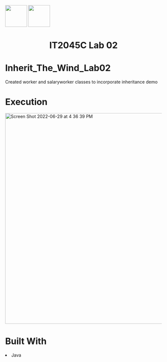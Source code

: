 <img width="70px" height="70px" src="https://user-images.githubusercontent.com/94927484/176516844-ef80e3b5-849b-41d0-a824-b736f8c75f6a.png#gh-light-mode-only">
<img width="70px" height="70px" src="https://user-images.githubusercontent.com/94927484/176516906-9ca35143-bb5b-41b1-9001-1ec77d5f065a.png#gh-dark-mode-only">

<h1 align="center">IT2045C Lab 02</h1>
<h1>Inherit_The_Wind_Lab02</h1>
<p>Created worker and salaryworker classes to incorporate inheritance demo</p>

<h1>Execution</h1>

<p align="left">
<img width="677" alt="Screen Shot 2022-06-29 at 4 36 39 PM" src="https://user-images.githubusercontent.com/94927484/176539991-784e47ea-7207-4a53-8e9d-b3e722a22606.png">
</p>

<h1>Built With</h1>
<li>Java</li>
